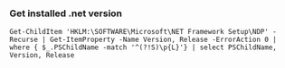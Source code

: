 ### Get installed .net version
```
Get-ChildItem 'HKLM:\SOFTWARE\Microsoft\NET Framework Setup\NDP' -Recurse | Get-ItemProperty -Name Version, Release -ErrorAction 0 | where { $_.PSChildName -match '^(?!S)\p{L}'} | select PSChildName, Version, Release
```

